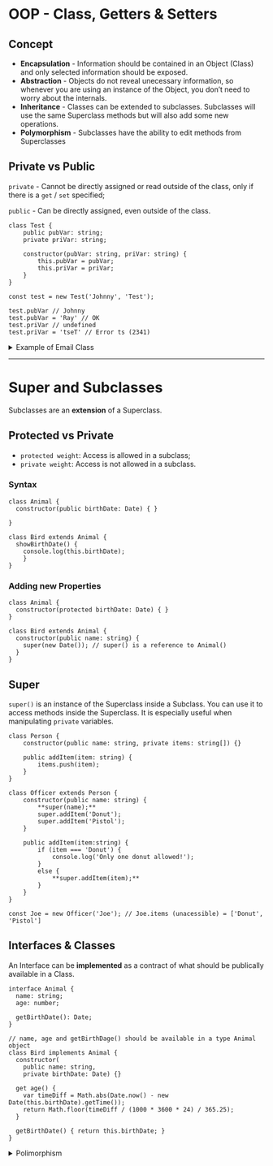 # OOP - Class, Getters & Setters

## Concept

- **Encapsulation** - Information should be contained in an Object (Class) and only selected information should be exposed.
- **Abstraction** - Objects do not reveal unecessary information, so whenever you are using an instance of the Object, you don’t need to worry about the internals.
- **Inheritance** - Classes can be extended to subclasses. Subclasses will use the same Superclass methods but will also add some new operations.
- **Polymorphism** - Subclasses have the ability to edit methods from Superclasses

## Private vs Public

`private` -  Cannot be directly assigned or read outside of the class, only if there is a `get` / `set` specified;

`public` - Can be directly assigned, even outside of the class.

```tsx
class Test {
	public pubVar: string;
	private priVar: string;
	
	constructor(pubVar: string, priVar: string) {
		this.pubVar = pubVar;
		this.priVar = priVar;
	}
}

const test = new Test('Johnny', 'Test');

test.pubVar // Johnny
test.pubVar = 'Ray' // OK
test.priVar // undefined
test.priVar = 'tseT' // Error ts (2341)
```

<details>
<summary>Example of Email Class</summary>

```tsx
class Email {
  private _from: string;
  private _to: string;
  private _message: string;
  private _subject: string;

  constructor(from: string, to: string, subject: string, message: string) {
    this._from = from;
    this._to = to;
    this._message = message;
    this._subject = '';
    this._subject = subject;
  }

  set subject(newSubject: string) {
    if (newSubject.length <= 40) this._subject = newSubject;
  }

  get subject(): string {
    return this._subject;
  }

  get from(): string { return this._from; }

  get to(): string { return this._to; }

  get content(): string {
    return `
    From ${this._from} to ${this._to}
    ${this.subject}

    ${this._message}`;
  }
}
```
</details>

---

# Super and Subclasses

Subclasses are an **extension** of a Superclass.

## Protected vs Private

- `protected weight`: Access is allowed in a subclass;
- `private weight`: Access is not allowed in a subclass.

### Syntax

```tsx
class Animal {
  constructor(public birthDate: Date) { }

}

class Bird extends Animal {
  showBirthDate() {
    console.log(this.birthDate);
	}
}
```

### Adding new Properties

```tsx
class Animal {
  constructor(protected birthDate: Date) { }
}

class Bird extends Animal {
  constructor(public name: string) {
    super(new Date()); // super() is a reference to Animal()
  }
}
```

## Super

`super()` is an instance of the Superclass inside a Subclass. You can use it to access methods inside the Superclass. It is especially useful when manipulating `private` variables.

```tsx
class Person {
	constructor(public name: string, private items: string[]) {}

	public addItem(item: string) {
		items.push(item);
	}
}

class Officer extends Person {
	constructor(public name: string) {
		**super(name);**
		super.addItem('Donut');
		super.addItem('Pistol');
	}

	public addItem(item:string) {
		if (item === 'Donut') {
			console.log('Only one donut allowed!');
		}
		else {
			**super.addItem(item);**
		}
	}
}

const Joe = new Officer('Joe'); // Joe.items (unacessible) = ['Donut', 'Pistol']
```

## Interfaces & Classes

An Interface can be **implemented** as a contract of what should be publically available in a Class.

```tsx
interface Animal {
  name: string;
  age: number;

  getBirthDate(): Date;
}

// name, age and getBirthDage() should be available in a type Animal object
class Bird implements Animal {
  constructor(
    public name: string,
    private birthDate: Date) {}

  get age() {
    var timeDiff = Math.abs(Date.now() - new Date(this.birthDate).getTime());
    return Math.floor(timeDiff / (1000 * 3600 * 24) / 365.25);
  }

  getBirthDate() { return this.birthDate; }
}
```

<details>
<summary>Polimorphism</summary>
Polimorphism is an OOP pillar. It assumes that classes can be interpreted and used in multiple ways. To better understand this concept, check out the content below.

## Abstract Classes

Abstract classes are made to be a model for what the subclasses should be:

```tsx
abstract class Animal {
  constructor(public name: string) { }
  abstract move(): void
}

class Bird extends Animal {
  move() { console.log(`${this.name} is flying.`); }
}

class Mammal extends Animal {
  move() { console.log(`${this.name} is walking.`); }
}

const b = new Bird('Woody Woodpecker');
const m = new Mammal('Elephant');

// Parameter can be any of type Animal, including its subclasses
const myMove = (animal: Animal) => {
	animal.move();
}

myMove(b); // Woody Woodpecker is flying
myMove(m); // Elephant is walking
```

## Static

Static methods and variables **do not have a direct relationship with the instance**. It is **related to the Class as whol**e and all of the instances.

These are only accessible in the class (`Class.static`):

```tsx
class Employee {
  private static employeeCount = 0

  constructor(public name: string) {
    Employee.addEmployee();
  }

  private static addEmployee() {
    Employee.employeeCount += 1;
  }

  static get employees() {
    return Employee.employeeCount;
  }
}

console.log(Employee.employees); // 0
const e1 = new Employee('Ronald');
console.log(Employee.employees); // 1
```
</details>
